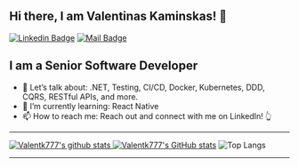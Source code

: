 ## Hi there, I am Valentinas Kaminskas! 👋
<!--
<div align = 'right'>![](https://komarev.com/ghpvc/?username=valentk777&color=blue)</div>
-->

[![Linkedin Badge](https://img.shields.io/badge/LinkedIn-Connect-blue?style=for-the-badge&logo=linkedin)](https://www.linkedin.com/in/valentinaskaminskas/)
[![Mail Badge](https://img.shields.io/badge/valentk777@gmail.com-c14438?style=for-the-badge&logo=Gmail&logoColor=white&link=mailto:valentk777@gmail.com)](mailto:valentk777@gmail.com)

## **I am a Senior Software Developer**
* 💬 Let’s talk about: .NET, Testing, CI/CD, Docker, Kubernetes, DDD, CQRS, RESTful APIs, and more.
* 🌱 I’m currently learning: React Native
* 📫 How to reach me: Reach out and connect with me on LinkedIn! 👆

<hr/>

<a href="https://github.com/valentk777">

  ![Valentk777's github stats](https://github-readme-stats.vercel.app/api?username=valentk777&show_icons=true&theme=tokyonight)
  [![Valentk777's GitHub stats](https://github-readme-streak-stats.herokuapp.com?user=valentk777&theme=tokyonight)](https://github.com/DenverCoder1/github-readme-streak-stats)
  ![Top Langs](https://github-readme-stats.vercel.app/api/top-langs/?username=valentk777&langs_count=6&hide=html,css,assembly,batchfile,objective-c&layout=compact&theme=tokyonight)

</a>
  
<hr/>

<!--
**valentk777/valentk777** is a ✨ _special_ ✨ repository because its `README.md` (this file) appears on your GitHub profile.

Here are some ideas to get you started:

- 🔭 I’m currently working on ...
- 🌱 I’m currently learning ...
- 👯 I’m looking to collaborate on ...
- 🤔 I’m looking for help with ...
- 💬 Ask me about ...
- 📫 How to reach me: ...
- 😄 Pronouns: ...
- ⚡ Fun fact: ...
-->
